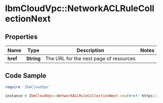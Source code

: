 # IbmCloudVpc::NetworkACLRuleCollectionNext

## Properties

Name | Type | Description | Notes
------------ | ------------- | ------------- | -------------
**href** | **String** | The URL for the next page of resources | 

## Code Sample

```ruby
require 'IbmCloudVpc'

instance = IbmCloudVpc::NetworkACLRuleCollectionNext.new(href: https://us-south.iaas.cloud.ibm.com/v1/network_acls/a4e28308-8ee7-46ab-8108-9f881f22bdbf/rules?start&#x3D;9d5a91a3e2cbd233b5a5b33436855ed1&amp;limit&#x3D;20)
```


